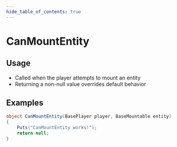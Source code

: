 ```yaml
---
hide_table_of_contents: true
---
```


# CanMountEntity

## Usage

* Called when the player attempts to mount an entity
* Returning a non-null value overrides default behavior

## Examples

```csharp title=""
object CanMountEntity(BasePlayer player, BaseMountable entity)
{
    Puts("CanMountEntity works!");
    return null;
}
```
